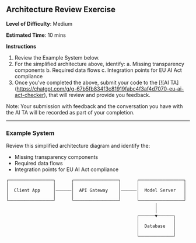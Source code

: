 ## Architecture Review Exercise

**Level of Difficulty**: Medium

**Estimated Time**: 10 mins

**Instructions**
1. Review the Example System below.
2. For the simplified architecture above, identify:
  a. Missing transparency components
  b. Required data flows
  c. Integration points for EU AI Act compliance
3. Once you've completed the above, submit your code to the [![AI TA] (https://chatgpt.com/g/g-67b5fb834f3c81919fabc4f3af4d7070-eu-ai-act-checker), that will review and provide you feedback.

Note:
Your submission with feedback and the conversation you have with the AI TA will be recorded as part of your completion. 

-----
### Example System
Review this simplified architecture diagram and identify the: 
- Missing transparency components
- Required data flows
- Integration points for EU AI Act compliance

```
┌─────────────────┐      ┌─────────────────┐      ┌─────────────────┐
│                 │      │                 │      │                 │
│  Client App     │──────│  API Gateway    │──────│  Model Server   │
│                 │      │                 │      │                 │
└─────────────────┘      └─────────────────┘      └─────────────────┘
                                                         │
                                                         │
                                                  ┌──────▼──────┐
                                                  │             │
                                                  │  Database   │
                                                  │             │
                                                  └─────────────┘
```


